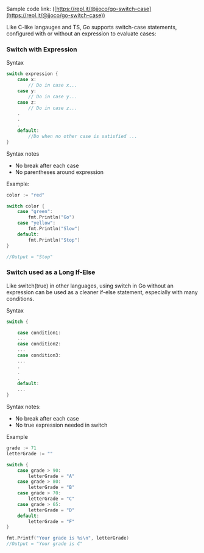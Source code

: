 Sample code link: ([https://repl.it/@jjoco/go-switch-case](https://repl.it/@jjoco/go-switch-case))

Like C-like langauges and TS, Go supports switch-case statements, configured with or without an expression to evaluate cases:

### Switch with Expression

Syntax
```go
switch expression {
    case x:
        // Do in case x...
    case y:
        // Do in case y...
    case z:
        // Do in case z...
    .
    .
    .
    default:
        //Do when no other case is satisfied ...
}
```
Syntax notes

- No break after each case
- No parentheses around expression

Example:
```go
color := "red"

switch color {
    case "green":
        fmt.Println("Go")
    case "yellow":
        fmt.Println("Slow")
    default:
        fmt.Println("Stop")
}

//Output = "Stop"
```
### Switch used as a Long If-Else

Like switch(true) in other languages, using switch in Go without an expression can be used as a cleaner if-else statement, especially with many conditions.

Syntax

```go
switch {

    case condition1:
    ...
    case condition2:
    ...
    case condition3:
    ...
    .
    .
    .
    default:
    ...
}
```
Syntax notes:

- No break after each case
- No true expression needed in switch

Example
```go
grade := 71
letterGrade := ""

switch {
    case grade > 90:
        letterGrade = "A"
    case grade > 80:
        letterGrade = "B"
    case grade > 70:
        letterGrade = "C"
    case grade > 65:
        letterGrade = "D"
    default:
        letterGrade = "F"
}

fmt.Printf("Your grade is %s\n", letterGrade)
//Output = "Your grade is C"
```